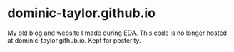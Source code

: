 # dominic-taylor.github.io
My old blog and website I made during EDA. This code is no longer hosted at dominic-taylor.github.io.  Kept for posterity. 
